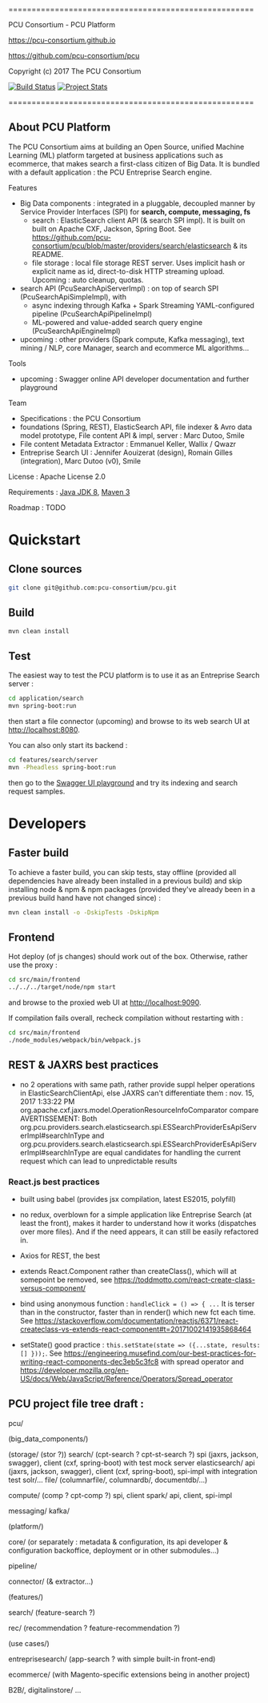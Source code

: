 =====================================================

PCU Consortium - PCU Platform

https://pcu-consortium.github.io

https://github.com/pcu-consortium/pcu

Copyright (c) 2017 The PCU Consortium

[![Build Status](https://travis-ci.org/pcu-consortium/pcu.svg?branch=master)](https://travis-ci.org/pcu-consortium/pcu) [![Project Stats](https://www.openhub.net/p/pcu-consortium-pcu/widgets/project_thin_badge.gif)](https://www.openhub.net/p/pcu-consortium-pcu)

=====================================================


About PCU Platform
----------

The PCU Consortium aims at building an Open Source, unified Machine Learning (ML) platform targeted at business applications such as ecommerce,
that makes search a first-class citizen of Big Data.
It is bundled with a default application : the PCU Entreprise Search engine.


Features
   * Big Data components : integrated in a pluggable, decoupled manner by Service Provider Interfaces (SPI) for **search, compute, messaging, fs**
      * search : ElasticSearch client API (& search SPI impl). It is built on built on Apache CXF, Jackson, Spring Boot. See
https://github.com/pcu-consortium/pcu/blob/master/providers/search/elasticsearch & its README.
      * file storage : local file storage REST server. Uses implicit hash or explicit name as id, direct-to-disk HTTP streaming upload.
Upcoming : auto cleanup, quotas.
   * search API (PcuSearchApiServerImpl) : on top of search SPI (PcuSearchApiSimpleImpl), with
      * async indexing through Kafka + Spark Streaming YAML-configured pipeline (PcuSearchApiPipelineImpl)
      * ML-powered and value-added search query engine (PcuSearchApiEngineImpl)
   * upcoming : other providers (Spark compute, Kafka messaging), text mining / NLP, core Manager, search and ecommerce ML algorithms...

Tools
   * upcoming : Swagger online API developer documentation and further playground

Team
   * Specifications : the PCU Consortium
   * foundations (Spring, REST), ElasticSearch API, file indexer & Avro data model prototype, File content API & impl, server : Marc Dutoo, Smile
   * File content Metadata Extractor : Emmanuel Keller, Wallix / Qwazr
   * Entreprise Search UI : Jennifer Aouizerat (design), Romain Gilles (integration), Marc Dutoo (v0), Smile

License : Apache License 2.0

Requirements : [Java JDK 8](http://www.oracle.com/technetwork/java/javase/downloads/jdk8-downloads-2133151.html), [Maven 3](http://maven.apache.org/download.cgi)

Roadmap : TODO


# Quickstart

## Clone sources
````bash
git clone git@github.com:pcu-consortium/pcu.git
````

## Build
````bash
mvn clean install
````

## Test
The easiest way to test the PCU platform is to use it as an Entreprise Search server :
````bash
cd application/search
mvn spring-boot:run
````
then start a file connector (upcoming) and browse to its web search UI at [http://localhost:8080](http://localhost:8080).

You can also only start its backend :
````bash
cd features/search/server
mvn -Pheadless spring-boot:run
````
then go to the [Swagger UI playground](http://localhost:8080/pcu/api-docs?url=http://localhost:8080/pcu/swagger.json) and try its indexing and search request samples.


# Developers

## Faster build

To achieve a faster build, you can skip tests, stay offline (provided all dependencies have already been installed in a previous build) and skip installing node & npm & npm packages (provided they've already been in a previous build hand have not changed since) :
````bash
mvn clean install -o -DskipTests -DskipNpm
````

## Frontend

Hot deploy (of js changes) should work out of the box. Otherwise, rather use the proxy :
````bash
cd src/main/frontend
../../../target/node/npm start
````
and browse to the proxied web UI at [http://localhost:9090](http://localhost:9090).

If compilation fails overall, recheck compilation without restarting with :
````bash
cd src/main/frontend
./node_modules/webpack/bin/webpack.js
````

## REST  & JAXRS best practices

- no 2 operations with same path, rather provide suppl helper operations in ElasticSearchClientApi,
else JAXRS can't differentiate them :
nov. 15, 2017 1:33:22 PM org.apache.cxf.jaxrs.model.OperationResourceInfoComparator compare
AVERTISSEMENT: Both org.pcu.providers.search.elasticsearch.spi.ESSearchProviderEsApiServerImpl#searchInType
and org.pcu.providers.search.elasticsearch.spi.ESSearchProviderEsApiServerImpl#searchInType are equal candidates
for handling the current request which can lead to unpredictable results

### React.js best practices
- built using babel (provides jsx compilation, latest ES2015, polyfill)

- no redux, overblown for a simple application like Entreprise Search (at least the front), makes it harder to understand how it works (dispatches over more files). And if the need appears, it can still be easily refactored in.

- Axios for REST, the best 

- extends React.Component rather than createClass(), which will at somepoint be removed, see https://toddmotto.com/react-create-class-versus-component/

- bind using anonymous function : ````handleClick = () => { ...```` It is terser than in the constructor, faster than in render() which new fct each time. See https://stackoverflow.com/documentation/reactjs/6371/react-createclass-vs-extends-react-component#t=20171002141935868464

- setState() good practice : ````this.setState(state => ({...state, results: [] }));````. See https://engineering.musefind.com/our-best-practices-for-writing-react-components-dec3eb5c3fc8 with spread operator and https://developer.mozilla.org/en-US/docs/Web/JavaScript/Reference/Operators/Spread_operator


## PCU project file tree draft :

pcu/

 (big_data_components/)

 (storage/ (stor ?))
 search/ (cpt-search ? cpt-st-search ?)
  spi (jaxrs, jackson, swagger), client (cxf, spring-boot) with test mock server
  elasticsearch/
   api (jaxrs, jackson, swagger), client (cxf, spring-boot), spi-impl with integration test
  solr/...
 file/
 (columnarfile/, columnardb/, documentdb/...)

 compute/ (comp ? cpt-comp ?)
  spi, client
  spark/
   api, client, spi-impl

 messaging/
  kafka/

 (platform/)

 core/ (or separately : metadata & configuration, its api developer & configuration backoffice, deployment or in other submodules...)

 pipeline/

 connector/ (& extractor...)

 (features/)
 
 search/ (feature-search ?)

 rec/ (recommendation ? feature-recommendation ?)

 (use cases/)

 entreprisesearch/ (app-search ? with simple built-in front-end)

 ecommerce/ (with Magento-specific extensions being in another project)

 B2B/, digitalinstore/ ...


